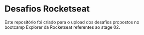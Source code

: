 # Desafios Rocketseat

Este repositório foi criado para o upload dos desafios propostos no bootcamp Explorer da Rocketseat referentes ao stage 02.
